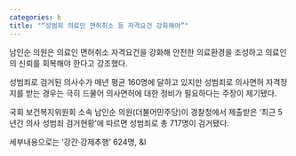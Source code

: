 ```yaml
---
categories: b
title: "“성범죄 의료인 면허취소 등 자격요건 강화해야”"
---
```

남인순 의원은 의료인 면허취소 자격요건을 강화해 안전한 의료환경을 조성하고 의료인의 신뢰를 회복해야 한다고 강조했다.



성범죄로 검거된 의사수가 매년 평균 160명에 달하고 있지만 성범죄로 의사면허 자격정지를 받는 경우는 극히 드물어 의사면허에 대한 정비가 필요하다는 주장이 제기됐다.

국회 보건복지위원회 소속 남인순 의원(더불어민주당)이 경찰청에서 제출받은 &lsquo;최근 5년간 의사 성범죄 검거현황&rsquo;에 따르면 성범죄로 총 717명이 검거됐다.

세부내용으로는 &lsquo;강간‧강제추행&rsquo; 624명, &l